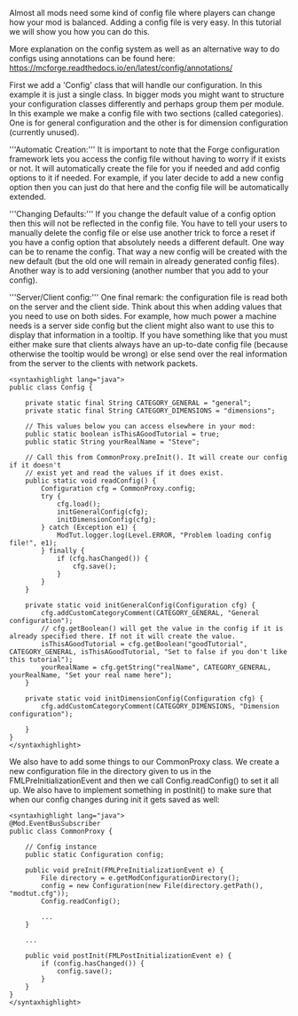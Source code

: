 Almost all mods need some kind of config file where players can change how your mod is balanced. Adding a config file is very easy. In this tutorial we will show you how you can do this.

More explanation on the config system as well as an alternative way to do configs using annotations can be found here: https://mcforge.readthedocs.io/en/latest/config/annotations/

First we add a 'Config' class that will handle our configuration. In this example it is just a single class. In bigger mods you might want to structure your configuration classes differently and perhaps group them per module. In this example we make a config file with two sections (called categories). One is for general configuration and the other is for dimension configuration (currently unused).

'''Automatic Creation:''' It is important to note that the Forge configuration framework lets you access the config file without having to worry if it exists or not. It will automatically create the file for you if needed and add config options to it if needed. For example, if you later decide to add a new config option then you can just do that here and the config file will be automatically extended.

'''Changing Defaults:''' If you change the default value of a config option then this will not be reflected in the config file. You have to tell your users to manually delete the config file or else use another trick to force a reset if you have a config option that absolutely needs a different default. One way can be to rename the config. That way a new config will be created with the new default (but the old one will remain in already generated config files). Another way is to add versioning (another number that you add to your config).

'''Server/Client config:''' One final remark: the configuration file is read both on the server and the client side. Think about this when adding values that you need to use on both sides. For example, how much power a machine needs is a server side config but the client might also want to use this to display that information in a tooltip. If you have something like that you must either make sure that clients always have an up-to-date config file (because otherwise the tooltip would be wrong) or else send over the real information from the server to the clients with network packets.

```
<syntaxhighlight lang="java">
public class Config {

    private static final String CATEGORY_GENERAL = "general";
    private static final String CATEGORY_DIMENSIONS = "dimensions";

    // This values below you can access elsewhere in your mod:
    public static boolean isThisAGoodTutorial = true;
    public static String yourRealName = "Steve";

    // Call this from CommonProxy.preInit(). It will create our config if it doesn't
    // exist yet and read the values if it does exist.
    public static void readConfig() {
        Configuration cfg = CommonProxy.config;
        try {
            cfg.load();
            initGeneralConfig(cfg);
            initDimensionConfig(cfg);
        } catch (Exception e1) {
            ModTut.logger.log(Level.ERROR, "Problem loading config file!", e1);
        } finally {
            if (cfg.hasChanged()) {
                cfg.save();
            }
        }
    }

    private static void initGeneralConfig(Configuration cfg) {
        cfg.addCustomCategoryComment(CATEGORY_GENERAL, "General configuration");
        // cfg.getBoolean() will get the value in the config if it is already specified there. If not it will create the value.
        isThisAGoodTutorial = cfg.getBoolean("goodTutorial", CATEGORY_GENERAL, isThisAGoodTutorial, "Set to false if you don't like this tutorial");
        yourRealName = cfg.getString("realName", CATEGORY_GENERAL, yourRealName, "Set your real name here");
    }

    private static void initDimensionConfig(Configuration cfg) {
        cfg.addCustomCategoryComment(CATEGORY_DIMENSIONS, "Dimension configuration");

    }
}
</syntaxhighlight>
```
We also have to add some things to our CommonProxy class. We create a new configuration file in the directory given to us in the FMLPreInitializationEvent and then we call Config.readConfig() to set it all up. We also have to implement something in postInit() to make sure that when our config changes during init it gets saved as well:
```
<syntaxhighlight lang="java">
@Mod.EventBusSubscriber
public class CommonProxy {

    // Config instance
    public static Configuration config;

    public void preInit(FMLPreInitializationEvent e) {
        File directory = e.getModConfigurationDirectory();
        config = new Configuration(new File(directory.getPath(), "modtut.cfg"));
        Config.readConfig();

        ...
    }

    ...

    public void postInit(FMLPostInitializationEvent e) {
        if (config.hasChanged()) {
            config.save();
        }
    }
}
</syntaxhighlight>
```